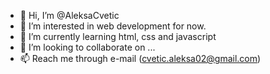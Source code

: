 - 👋 Hi, I’m @AleksaCvetic
- 👀 I’m interested in web development for now.
- 🌱 I’m currently learning html, css and javascript
- 💞️ I’m looking to collaborate on ...
- 📫 Reach me through e-mail (cvetic.aleksa02@gmail.com)

<!---
AleksaCvetic/AleksaCvetic is a ✨ special ✨ repository because its `README.md` (this file) appears on your GitHub profile.
You can click the Preview link to take a look at your changes.
--->

